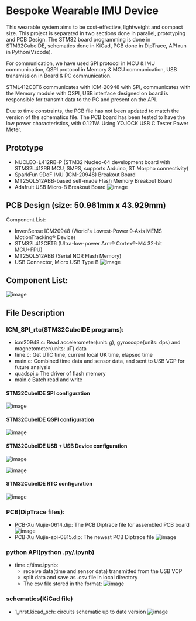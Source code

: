 # Bespoke Wearable IMU Device
This wearable system aims to be cost-effective, lightweight and compact size.
This project is separated in two sections done in parallel, prototyping and PCB Design. The STM32 board programming is 
done in STM32CubeIDE, schematics done in KiCad, PCB done in DipTrace, API run in Python(Vscode).

For communication, we have used SPI protocol in MCU & IMU communication, QSPI protocol in Memory & MCU communication, 
USB transmission in Board & PC communication.

STML412CBT6 communicates with ICM-20948 with SPI, communicates with the Memory module with
QSPI, USB interface designed on board is responsible for transmit data to the PC and
present on the API.

Due to time constraints, the PCB file has not been updated to match the version of the schematics file.
The PCB board has been tested to have the low power characteristics, with 0.121W. Using YOJOCK USB C Tester Power Meter.

## Prototype
- NUCLEO-L412RB-P (STM32 Nucleo-64 development board with STM32L412RB MCU, SMPS, supports Arduino, ST Morpho connectivity)
- SparkFun 9DoF IMU (ICM-20948) Breakout Board
- MT25QL512ABB-based self-made Flash Memory Breakout Board
- Adafruit USB Micro-B Breakout Board
![image](https://github.com/Songgggggggg/FinalProject/blob/main/images/powertest1.jpg)

## PCB Design (size: 50.961mm x 43.929mm)
Component List:
- InvenSense ICM20948 (World's Lowest-Power 9‑Axis MEMS MotionTracking® Device)
- STM32L412CBT6 (Ultra-low-power Arm® Cortex®-M4 32-bit MCU+FPU)
- MT25QL512ABB (Serial NOR Flash Memory)
- USB Connector, Micro USB Type B
![image](https://github.com/Songgggggggg/FinalProject/blob/main/images/pcb%20board.jpg)

## Component List:
![image](https://github.com/Songgggggggg/FinalProject/blob/main/images/components%20list.jpg)

## File Description
### ICM_SPI_rtc(STM32CubeIDE programs):
- icm20948.c: Read accelerometer(unit: g), gyroscope(units: dps) and magnetometer(units: uT) data
- time.c: Get UTC time, current local UK time, elapsed time
- main.c: Combined time data and sensor data, and sent to USB VCP for future analysis
- quadspi.c The driver of flash memory
- main.c Batch read and write

#### STM32CubeIDE SPI configuration
![image](https://github.com/Songgggggggg/FinalProject/blob/main/images/stm32cube%20SPI%20configuration.jpg)

#### STM32CubeIDE QSPI configuration
![image](https://github.com/Songgggggggg/FinalProject/blob/main/images/qspi.PNG)

#### STM32CubeIDE USB + USB Device configuration
![image](https://github.com/Songgggggggg/FinalProject/blob/main/images/stm32cube%20USB%20configuration.jpg)

![image](https://github.com/Songgggggggg/FinalProject/blob/main/images/stm32cube%20USB%20device%20configuration.jpg)

#### STM32CubeIDE RTC configuration
![image](https://github.com/Songgggggggg/FinalProject/blob/main/images/stm32cube%20RTC%20configuration.jpg)

### PCB(DipTrace files):
- PCB-Xu Mujie-0614.dip: The PCB Diptrace file for assembled PCB board
![image](https://github.com/Songgggggggg/FinalProject/blob/main/images/pcb-0614.jpg)
- PCB-Xu Mujie-spi-0815.dip: The newest PCB Diptrace file
![image](https://github.com/Songgggggggg/FinalProject/blob/main/images/pcb%20board-diptrace.jpg)

### python API(python .py/.ipynb)
- time.c/time.ipynb:
  - receive data(time and sensor data) transmitted from the USB VCP
  - split data and save as .csv file in local directory
  - The csv file stored in the format:
    ![image](https://github.com/Songgggggggg/FinalProject/blob/main/images/csv.png)

### schematics(KiCad file)
- 1_nrst.kicad_sch: circuits schematic up to date version
![image](https://github.com/Songgggggggg/FinalProject/blob/main/images/pcbboard%20schematics.jpg)

